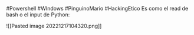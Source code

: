 #Powershell #WIndows #PinguinoMario #HackingEtico 
Es como el read de bash o el input de Python:

![[Pasted image 20221217104320.png]]
